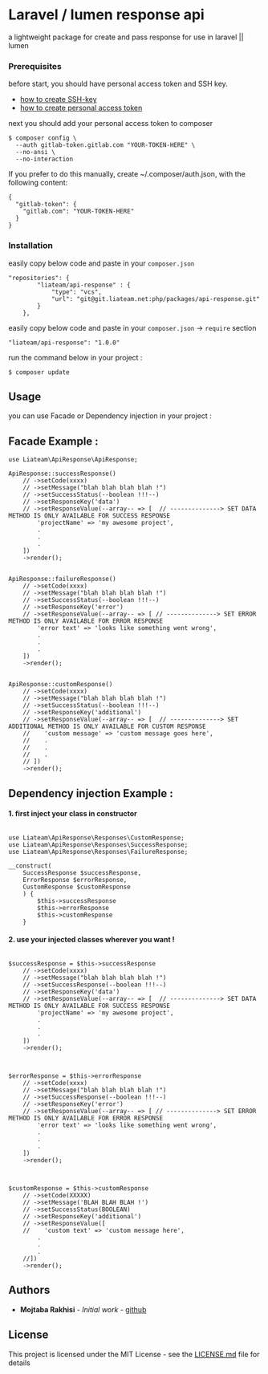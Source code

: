 # Laravel / lumen response api

a lightweight package for create and pass response for use in laravel || lumen

### Prerequisites

before start, you should have personal access token and SSH key.

* [how to create SSH-key](https://docs.gitlab.com/ee/ssh/README.html#generating-a-new-ssh-key-pair)
* [how to create personal access token](https://docs.gitlab.com/ee/user/profile/personal_access_tokens.html#creating-a-personal-access-token)

next you should add your personal access token to composer

```
$ composer config \
  --auth gitlab-token.gitlab.com "YOUR-TOKEN-HERE" \
  --no-ansi \
  --no-interaction
```

If you prefer to do this manually, create ~/.composer/auth.json, with the following content:
```
{
  "gitlab-token": {
    "gitlab.com": "YOUR-TOKEN-HERE"
  }
}
```

### Installation

easily copy below code and paste in your `composer.json`

```
"repositories": {
        "liateam/api-response" : {
            "type": "vcs",
            "url": "git@git.liateam.net:php/packages/api-response.git"
        }
    },
```

easily copy below code and paste in your `composer.json` -> `require` section

```
"liateam/api-response": "1.0.0"
```

run the command below in your project :

```
$ composer update
```

## Usage

you can use Facade or Dependency injection in your project :

## Facade Example :

``````
use Liateam\ApiResponse\ApiResponse;

ApiResponse::successResponse()
    // ->setCode(xxxx)
    // ->setMessage("blah blah blah blah !")
    // ->setSuccessStatus(--boolean !!!--)
    // ->setResponseKey('data')
    // ->setResponseValue(--array-- => [  // --------------> SET DATA METHOD IS ONLY AVAILABLE FOR SUCCESS RESPONSE
        'projectName' => 'my awesome project',
        .
        .
        .
    ])
    ->render();


ApiResponse::failureResponse()
    // ->setCode(xxxx)
    // ->setMessage("blah blah blah blah !")
    // ->setSuccessStatus(--boolean !!!--)
    // ->setResponseKey('error')
    // ->setResponseValue(--array-- => [ // --------------> SET ERROR METHOD IS ONLY AVAILABLE FOR ERROR RESPONSE
        'error text' => 'looks like something went wrong',
        .
        .
        .
    ])
    ->render();


ApiResponse::customResponse()
    // ->setCode(xxxx)
    // ->setMessage("blah blah blah blah !")
    // ->setSuccessStatus(--boolean !!!--)
    // ->setResponseKey('additional')
    // ->setResponseValue(--array-- => [  // --------------> SET ADDITIONAL METHOD IS ONLY AVAILABLE FOR CUSTOM RESPONSE
    //    'custom message' => 'custom message goes here',
    //    .
    //    .
    //    .
    // ])
    ->render();
``````



## Dependency injection Example :

#### 1. first inject your class in constructor

`````

use Liateam\ApiResponse\Responses\CustomResponse;
use Liateam\ApiResponse\Responses\SuccessResponse;
use Liateam\ApiResponse\Responses\FailureResponse;

__construct(
    SuccessResponse $successResponse,
    ErrorResponse $errorResponse,
    CustomResponse $customResponse
    ) {
        $this->successResponse
        $this->errorResponse
        $this->customResponse
    }

`````
#### 2. use your injected classes wherever you want !
````

$successResponse = $this->successResponse
    // ->setCode(xxxx)
    // ->setMessage("blah blah blah blah !")
    // ->setSuccessResponse(--boolean !!!--)
    // ->setResponseKey('data')
    // ->setResponseValue(--array-- => [  // --------------> SET DATA METHOD IS ONLY AVAILABLE FOR SUCCESS RESPONSE
        'projectName' => 'my awesome project',
        .
        .
        .
    ])
    ->render();



$errorResponse = $this->errorResponse
    // ->setCode(xxxx)
    // ->setMessage("blah blah blah blah !")
    // ->setSuccessResponse(--boolean !!!--)
    // ->setResponseKey('error')
    // ->setResponseValue(--array-- => [ // --------------> SET ERROR METHOD IS ONLY AVAILABLE FOR ERROR RESPONSE
        'error text' => 'looks like something went wrong',
        .
        .
        .
    ])
    ->render();



$customResponse = $this->customResponse
    // ->setCode(XXXXX)
    // ->setMessage('BLAH BLAH BLAH !')
    // ->setSuccessStatus(BOOLEAN)
    // ->setResponseKey('additional')
    // ->setResponseValue([
    //    'custom text' => 'custom message here',
        .
        .
        .
    //])
    ->render();
````

## Authors

* **Mojtaba Rakhisi** - *Initial work* - [github](https://github.com/mojtabarks)

## License

This project is licensed under the MIT License - see the [LICENSE.md](LICENSE.md) file for details
